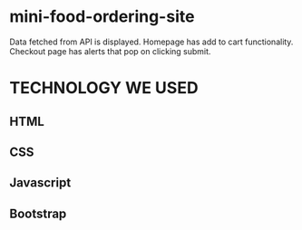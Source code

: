 # mini-food-ordering-site
Data fetched from API is displayed. Homepage has add to cart functionality. Checkout page has alerts that pop on clicking submit.
# TECHNOLOGY WE USED
## HTML
## CSS
## Javascript
## Bootstrap

